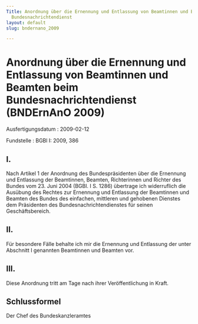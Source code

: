 ```yaml
---
Title: Anordnung über die Ernennung und Entlassung von Beamtinnen und Beamten beim
  Bundesnachrichtendienst
layout: default
slug: bndernano_2009

---
```


# Anordnung über die Ernennung und Entlassung von Beamtinnen und Beamten beim Bundesnachrichtendienst (BNDErnAnO 2009)

Ausfertigungsdatum
:   2009-02-12

Fundstelle
:   BGBl I: 2009, 386


## I.

Nach Artikel 1 der Anordnung des Bundespräsidenten über die Ernennung
und Entlassung der Beamtinnen, Beamten, Richterinnen und Richter des
Bundes vom 23. Juni 2004 (BGBl. I S. 1286) übertrage ich widerruflich
die Ausübung des Rechtes zur Ernennung und Entlassung der Beamtinnen
und Beamten des Bundes des einfachen, mittleren und gehobenen Dienstes
dem Präsidenten des Bundesnachrichtendienstes für seinen
Geschäftsbereich.


## II.

Für besondere Fälle behalte ich mir die Ernennung und Entlassung der
unter Abschnitt I genannten Beamtinnen und Beamten vor.


## III.

Diese Anordnung tritt am Tage nach ihrer Veröffentlichung in Kraft.


## Schlussformel

Der Chef des Bundeskanzleramtes

